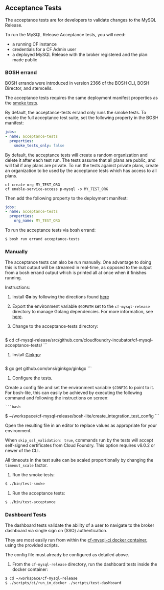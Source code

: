 ## Acceptance Tests

The acceptance tests are for developers to validate changes to the MySQL Release.

To run the MySQL Release Acceptance tests, you will need:
- a running CF instance
- credentials for a CF Admin user
- a deployed MySQL Release with the broker registered and the plan made public

### BOSH errand

BOSH errands were introduced in version 2366 of the BOSH CLI, BOSH Director, and stemcells.

The acceptance tests requires the same deployment manifest properties as the [smoke tests](/README.md#running-smoke-tests-via-bosh-errand).

By default, the acceptance-tests errand only runs the smoke tests. To enable the full acceptance test suite, set the following property in the BOSH manifest:

```yml
jobs:
- name: acceptance-tests
  properties:
    smoke_tests_only: false
```

By default, the acceptance tests will create a random organization and delete it after each test run.
The tests assume that all plans are public, and will fail if any plans are private.
To run the tests against private plans, create an organization to be used by the acceptance tests which has access to all plans.

```
cf create-org MY_TEST_ORG
cf enable-service-access p-mysql -o MY_TEST_ORG
```

Then add the following property to the deployment manifest:
```yml
jobs:
- name: acceptance-tests
  properties:
    org_name: MY_TEST_ORG
```

To run the acceptance tests via bosh errand:

```bash
$ bosh run errand acceptance-tests
```

### Manually

The acceptance tests can also be run manually. One advantage to doing this is that output will be streamed in real-time, as opposed to the output from a bosh errand output which is printed all at once when it finishes running.

Instructions:

1. Install **Go** by following the directions found [here](http://golang.org/doc/install)
1. Export the environment variable `$GOPATH` set to the `cf-mysql-release` directory to manage Golang dependencies. For more information, see [here](https://github.com/cloudfoundry/cf-mysql-release/tree/release-candidate#development).
1. Change to the acceptance-tests directory:

    ```bash
$ cd cf-mysql-release/src/github.com/cloudfoundry-incubator/cf-mysql-acceptance-tests/
    ```

1. Install [Ginkgo](http://onsi.github.io/ginkgo/):

    ```bash
$ go get github.com/onsi/ginkgo/ginkgo
    ```

1. Configure the tests.

  Create a config file and set the environment variable `$CONFIG` to point to it. For bosh-lite, this can easily be achieved by executing the following command and following the instructions on screen:

    ```bash
$ ~/workspace/cf-mysql-release/bosh-lite/create_integration_test_config
    ```

 Open the resulting file in an editor to replace values as appropriate for your environment.

  When `skip_ssl_validation: true`, commands run by the tests will accept self-signed certificates from Cloud Foundry. This option requires v6.0.2 or newer of the CLI.

  All timeouts in the test suite can be scaled proportionally by changing the `timeout_scale` factor.

1. Run the smoke tests:

  ```bash
$ ./bin/test-smoke
  ```

1. Run the acceptance tests:

  ```bash
$ ./bin/test-acceptance
  ```

### Dashboard Tests

The dashboard tests validate the ability of a user to navigate to the broker dashboard via single sign on (SSO) authentication.

They are most easily run from within the [cf-mysql-ci docker container](https://registry.hub.docker.com/u/cloudfoundry/cf-mysql-ci/), using the provided scripts.

The config file must already be configured as detailed above.

1. From the `cf-mysql-release` directory, run the dashboard tests inside the docker container:

  ```bash
$ cd ~/workspace/cf-mysql-release
$ ./scripts/ci/run_in_docker ./scripts/test-dashboard
  ```

